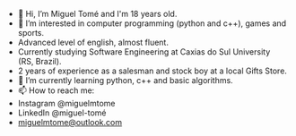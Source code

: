 - 👋 Hi, I’m Miguel Tomé and I'm 18 years old.
- 👀 I’m interested in computer programming (python and c++), games and sports.
- Advanced level of english, almost fluent.
- Currently studying Software Engineering at Caxias do Sul University (RS, Brazil).
- 2 years of experience as a salesman and stock boy at a local Gifts Store.
- 🌱 I’m currently learning python, c++ and basic algorithms.
- 📫 How to reach me:
- Instagram @miguelmtome
- LinkedIn @miguel-tomé
- miguelmtome@outlook.com

<!---
MiguiTome/MiguiTome is a ✨ special ✨ repository because its `README.md` (this file) appears on your GitHub profile.
You can click the Preview link to take a look at your changes.
--->
